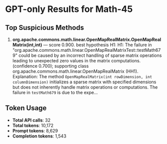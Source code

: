 # GPT-only Results for Math-45

## Top Suspicious Methods

1. **org.apache.commons.math.linear.OpenMapRealMatrix.OpenMapRealMatrix(int,int)** — score 0.900. best hypothesis H1: H1: The failure in "org.apache.commons.math.linear.OpenMapRealMatrixTest::testMath679" could be caused by an incorrect handling of sparse matrix operations leading to unexpected zero values in the matrix computations. (confidence 0.700); supporting class org.apache.commons.math.linear.OpenMapRealMatrix (HH1).
    Explanation: The method `OpenMapRealMatrix(int rowDimension, int columnDimension)` initializes a sparse matrix with specified dimensions but does not inherently handle matrix operations or computations. The failure in `testMath679` is due to the expe...


## Token Usage

- **Total API calls**: 32
- **Total tokens**: 10,172
- **Prompt tokens**: 8,629
- **Completion tokens**: 1,543
